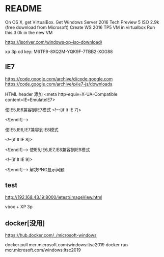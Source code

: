 # README

On OS X, get VirtualBox.
Get Windows Server 2016 Tech Preview 5 ISO 2.9k (free download from Microsoft)
Create WS 2016 TP5 VM in virtualbox
Run this 3.0k in the new VM

https://isoriver.com/windows-xp-iso-download/

xp 3p cd key: M6TF9-8XQ2M-YQK9F-7TBB2-XGG88

## IE7
https://code.google.com/archive/d/code.google.com
https://code.google.com/archive/p/ie7-js/downloads

HTML header 添加
<meta http-equiv=X-UA-Compatible content=IE=EmulateIE7>

使IE5,IE6兼容到IE7模式
<!–-[if lt IE 7]>
<script src="/lib/IE7.js" type="text/javascript"></script>
<![endif]–->


使IE5,IE6,IE7兼容到IE8模式

<!–[if lt IE 8]>
<script src=”http://ie7-js.googlecode.com/svn/version/2.0(beta)/IE8.js” type=”text/javascript”></script>
<![endif]–>
使IE5,IE6,IE7,IE8兼容到IE9模式

<!–[if lt IE 9]>
<script src=”http://ie7-js.googlecode.com/svn/version/2.1(beta4)/IE9.js”></script>
<![endif]–>
解决PNG显示问题

## test 
http://192.168.43.19:8000/ietest/imageView.html

vbox + XP 3p

## docker[没用]

https://hub.docker.com/_/microsoft-windows


docker pull mcr.microsoft.com/windows:ltsc2019
docker run mcr.microsoft.com/windows:ltsc2019

